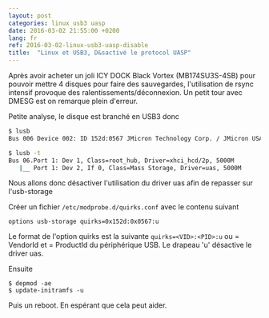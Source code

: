 ```yaml
---
layout: post
categories: linux usb3 uasp
date: 2016-03-02 21:55:00 +0200
lang: fr
ref: 2016-03-02-linux-usb3-uasp-disable
title:  "Linux et USB3, D&sactivé le protocol UASP"
---
```


Après avoir acheter un joli ICY DOCK Black Vortex (MB174SU3S-4SB) pour pouvoir mettre 4 disques pour faire des sauvegardes, l'utilisation de rsync intensif provoque des ralentissements/déconnexion.
Un petit tour avec DMESG est on remarque plein d'erreur.

Petite analyse, le disque est branché en USB3 donc

```bash
$ lusb
Bus 006 Device 002: ID 152d:0567 JMicron Technology Corp. / JMicron USA Technology Corp. JMS567 SATA 6Gb/s bridge
```

```bash
$ lusb -t
Bus 06.Port 1: Dev 1, Class=root_hub, Driver=xhci_hcd/2p, 5000M
   |__ Port 1: Dev 2, If 0, Class=Mass Storage, Driver=uas, 5000M
```

Nous allons donc désactiver l'utilisation du driver uas afin de repasser sur l'usb-storage

Créer un fichier `/etc/modprobe.d/quirks.conf` avec le contenu suivant  
```
options usb-storage quirks=0x152d:0x0567:u
```

Le format de l'option quirks est la suivante `quirks=<VID>:<PID>:u` ou <VID> = VendorId et <PID> = ProductId du périphérique USB. Le drapeau 'u' désactive le driver uas.

Ensuite

```
$ depmod -ae
$ update-initramfs -u
```

Puis un reboot. En espérant que cela peut aider.
